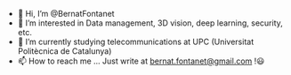 - 👋 Hi, I’m @BernatFontanet
- 👀 I’m interested in Data management, 3D vision, deep learning, security, etc.
- 🌱 I’m currently studying telecommunications at UPC (Universitat Politècnica de Catalunya)
- 📫 How to reach me ... Just write at bernat.fontanet@gmail.com !😃
